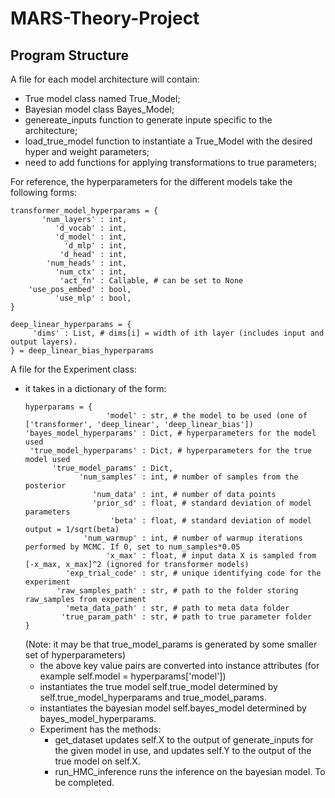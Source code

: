 # MARS-Theory-Project

## Program Structure
A file for each model architecture will contain:
- True model class named True_Model;
- Bayesian model class Bayes_Model;
- genereate_inputs function to generate inpute specific to the architecture;
- load_true_model function to instantiate a True_Model with the desired hyper and weight parameters;
- need to add functions for applying transformations to true parameters;

For reference, the hyperparameters for the different models take the following forms:
```
transformer_model_hyperparams = {
       'num_layers' : int,
          'd_vocab' : int,
          'd_model' : int,
            'd_mlp' : int,
           'd_head' : int,
        'num_heads' : int,
          'num_ctx' : int,
           'act_fn' : Callable, # can be set to None
    'use_pos_embed' : bool,
          'use_mlp' : bool,
}
```
```
deep_linear_hyperparams = {
     'dims' : List, # dims[i] = width of ith layer (includes input and output layers).
} = deep_linear_bias_hyperparams
```

A file for the Experiment class:
- it takes in a dictionary of the form:
    ```
    hyperparams = {
                      'model' : str, # the model to be used (one of ['transformer', 'deep_linear', 'deep_linear_bias'])
    'bayes_model_hyperparams' : Dict, # hyperparameters for the model used
     'true_model_hyperparams' : Dict, # hyperparameters for the true model used
          'true_model_params' : Dict,
                'num_samples' : int, # number of samples from the posterior
                   'num_data' : int, # number of data points
                   'prior_sd' : float, # standard deviation of model parameters
                       'beta' : float, # standard deviation of model output = 1/sqrt(beta)
                 'num_warmup' : int, # number of warmup iterations performed by MCMC. If 0, set to num_samples*0.05
                      'x_max' : float, # input data X is sampled from [-x_max, x_max]^2 (ignored for transformer models)
             'exp_trial_code' : str, # unique identifying code for the experiment
           'raw_samples_path' : str, # path to the folder storing raw_samples from experiment
             'meta_data_path' : str, # path to meta data folder
            'true_param_path' : str, # path to true parameter folder
    }
    ```
    (Note: it may be that true_model_params is generated by some smaller set of hyperparameters)
    - the above key value pairs are converted into instance attributes (for example self.model = hyperparams['model'])
    - instantiates the true model self.true_model determined by self.true_model_hyperparams and true_model_params.
    - instantiates the bayesian model self.bayes_model determined by bayes_model_hyperparams.
    - Experiment has the methods:
        - get_dataset updates self.X to the output of generate_inputs for the given model in use, and updates self.Y to the output of the true model on self.X.
        - run_HMC_inference runs the inference on the bayesian model. To be completed.

